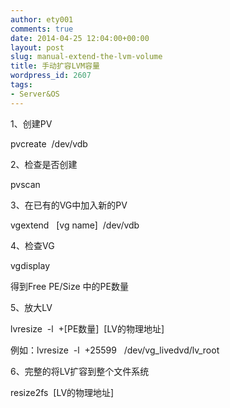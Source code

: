 ```yaml
---
author: ety001
comments: true
date: 2014-04-25 12:04:00+00:00
layout: post
slug: manual-extend-the-lvm-volume
title: 手动扩容LVM容量
wordpress_id: 2607
tags:
- Server&OS
---
```


1、创建PV

pvcreate  /dev/vdb

2、检查是否创建

pvscan

3、在已有的VG中加入新的PV

vgextend   [vg name]  /dev/vdb

4、检查VG

vgdisplay

得到Free PE/Size 中的PE数量

5、放大LV

lvresize  -l  +[PE数量]  [LV的物理地址]

例如：lvresize  -l  +25599   /dev/vg_livedvd/lv_root

6、完整的将LV扩容到整个文件系统

resize2fs  [LV的物理地址]
